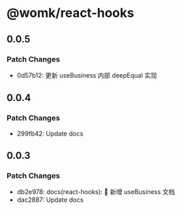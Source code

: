 # @womk/react-hooks

## 0.0.5

### Patch Changes

- 0d57b12: 更新 useBusiness 内部 deepEqual 实现

## 0.0.4

### Patch Changes

- 299fb42: Update docs

## 0.0.3

### Patch Changes

- db2e978: docs(react-hooks): :memo: 新增 useBusiness 文档
- dac2887: Update docs
